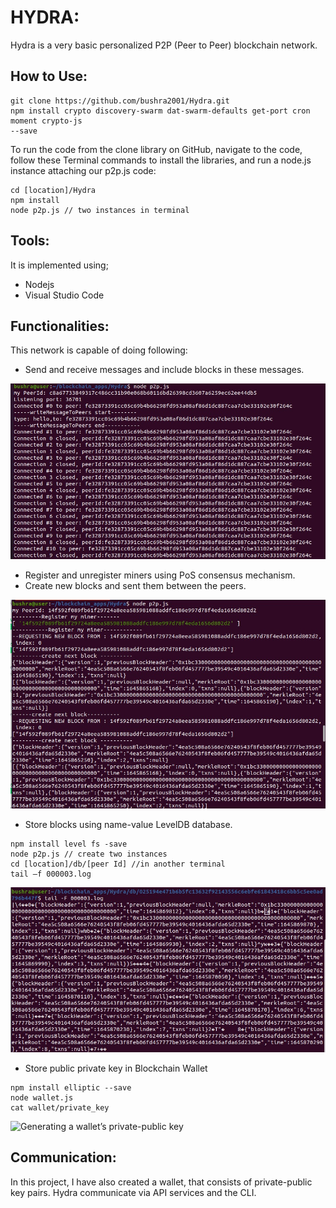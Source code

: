 # HYDRA:
Hydra is a very basic personalized P2P (Peer to Peer) blockchain network.

## How to Use:
```
git clone https://github.com/bushra2001/Hydra.git
npm install crypto discovery-swarm dat-swarm-defaults get-port cron moment crypto-js
--save
```
To run the code from the clone library on GitHub, navigate to the code, follow
these Terminal commands to install the libraries, and run a node.js instance
attaching our p2p.js code:
```
cd [location]/Hydra
npm install 
node p2p.js // two instances in terminal
```
## Tools:
It is implemented using;
- Nodejs
- Visual Studio Code

## Functionalities:
This network is capable of doing following:

- Send and receive messages and include blocks in these messages.

![peer2](https://raw.githubusercontent.com/bushra2001/Hydra/main/screenshots/peer2.jpeg)

- Register and unregister miners using PoS consensus mechanism.
- Create new blocks and sent them between the peers.

![Register_Miner](https://github.com/bushra2001/Hydra/blob/main/screenshots/Register_miner.jpeg)

- Store blocks using name-value LevelDB database. 
```
npm install level fs -save
node p2p.js // create two instances
cd [location]/db/[peer Id] //in another terminal
tail –f 000003.log
```

![tail command](https://github.com/bushra2001/Hydra/blob/main/screenshots/tail%20command%20with%20the%20LevelDB%20database%20showing%20new.jpeg)

- Store public private key in Blockchain Wallet
```
npm install elliptic --save
node wallet.js
cat wallet/private_key
```
![Generating a wallet’s private-public key](https://github.com/bushra2001/Hydra/blob/main/screenshots/Generating%20a%20wallet%E2%80%99s%20private-public%20key.jpeg)

## Communication:
In this project, I have also created a wallet, that consists of private-public key pairs.
Hydra communicate via API services and the CLI.
